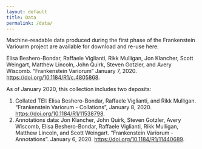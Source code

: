 ```yaml
---
layout: default
title: Data
permalink: /data/
---
```


Machine-readable data produced during the first phase of the Frankenstein Variourm project are available for download and re-use here:

Elisa Beshero-Bondar, Raffaele Viglianti, Rikk Mulligan, Jon Klancher, Scott Weingart, Matthew Lincoln, John Quirk, Steven Gotzler, and Avery Wiscomb. “Frankenstein Variorum” January 7, 2020. <https://doi.org/10.1184/R1/c.4805868>.

As of January 2020, this collection includes two deposits:

1. Collated TEI: Elisa Beshero-Bondar, Raffaele Viglianti, and Rikk Mulligan. “Frankenstein Variorum - Collations”, January 8, 2020. <https://doi.org/10.1184/R1/11538798>.
2. Annotations data: Jon Klancher, John Quirk, Steven Gotzler, Avery Wiscomb, Elisa Beshero-Bondar, Raffaele Viglianti, Rikk Mulligan, Matthew Lincoln, and Scott Weingart. “Frankenstein Variorum - Annotations”. January 6, 2020. <https://doi.org/10.1184/R1/11440689>.
